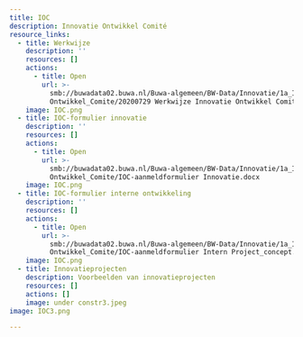 ```yaml
---
title: IOC
description: Innovatie Ontwikkel Comité
resource_links:
  - title: Werkwijze
    description: ''
    resources: []
    actions:
      - title: Open
        url: >-
          smb://buwadata02.buwa.nl/Buwa-algemeen/BW-Data/Innovatie/1a_IOC_Innovatie
          Ontwikkel_Comite/20200729 Werkwijze Innovatie Ontwikkel Comite.docx
    image: IOC.png
  - title: IOC-formulier innovatie
    description: ''
    resources: []
    actions:
      - title: Open
        url: >-
          smb://buwadata02.buwa.nl/Buwa-algemeen/BW-Data/Innovatie/1a_IOC_Innovatie
          Ontwikkel_Comite/IOC-aanmeldformulier Innovatie.docx
    image: IOC.png
  - title: IOC-formulier interne ontwikkeling
    description: ''
    resources: []
    actions:
      - title: Open
        url: >-
          smb://buwadata02.buwa.nl/Buwa-algemeen/BW-Data/Innovatie/1a_IOC_Innovatie
          Ontwikkel_Comite/IOC-aanmeldformulier Intern Project_concept.docx
    image: IOC.png
  - title: Innovatieprojecten
    description: Voorbeelden van innovatieprojecten
    resources: []
    actions: []
    image: under constr3.jpeg
image: IOC3.png

---
```
















